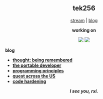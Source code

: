 <h2 align="center">tek256</h2>

<p align="center">
  <a href="https://twitch.tv/tek256">stream</a> | <a href="https://tek256.com/">blog</a>  
</p>

<p align="center"><b>working on</b></p>
<p align="center">
  <a href="https://github.com/tek256/astera"><img src="https://github-readme-stats.vercel.app/api/pin/?username=tek256&repo=astera"></a>
  <a href="https://github.com/tek256/aud"><img src="https://github-readme-stats.vercel.app/api/pin/?username=tek256&repo=simple-dark"></a>
</p>

<p><b>blog<b></p>
  
<!-- BLOG-POST-LIST:START -->
- [thought: being remembered](//tek256.com/posts/being-remembered/)
- [the portable developer](//tek256.com/posts/the-portable-developer/)
- [programming principles](//tek256.com/posts/programming-principles/)
- [quest across the US](//tek256.com/posts/quest-across-the-us/)
- [code hardening](//tek256.com/posts/code-hardening/)
<!-- BLOG-POST-LIST:END -->

<p align="center"><i>I see you, rxi.</i></p>
